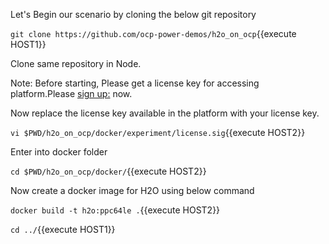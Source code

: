Let's Begin our scenario by cloning the below git repository

`git clone https://github.com/ocp-power-demos/h2o_on_ocp`{{execute HOST1}}

Clone same repository in Node.

Note: Before starting, Please get a license key for accessing platform.Please [sign up:](https://www.h2o.ai/try-driverless-ai/) now.

Now replace the license key available in the platform with your license key.

`vi $PWD/h2o_on_ocp/docker/experiment/license.sig`{{execute HOST2}}

Enter into docker folder

`cd $PWD/h2o_on_ocp/docker/`{{execute HOST2}}

Now create a docker image for H2O using below command

`docker build -t h2o:ppc64le .`{{execute HOST2}}

`cd ../`{{execute HOST1}}
